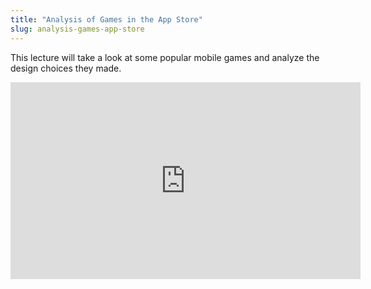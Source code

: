 ```yaml
---
title: "Analysis of Games in the App Store"
slug: analysis-games-app-store
---
```


This lecture will take a look at some popular mobile games and analyze the design choices they made.

<iframe width="560" height="315" src="https://www.youtube.com/embed/vmFvZwFvWBo" frameborder="0" allowfullscreen></iframe>
